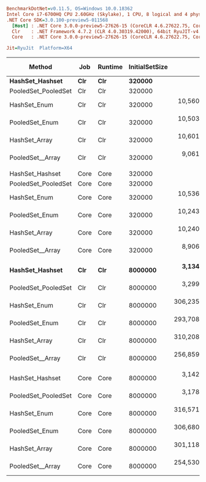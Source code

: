 ``` ini

BenchmarkDotNet=v0.11.5, OS=Windows 10.0.18362
Intel Core i7-6700HQ CPU 2.60GHz (Skylake), 1 CPU, 8 logical and 4 physical cores
.NET Core SDK=3.0.100-preview5-011568
  [Host] : .NET Core 3.0.0-preview5-27626-15 (CoreCLR 4.6.27622.75, CoreFX 4.700.19.22408), 64bit RyuJIT
  Clr    : .NET Framework 4.7.2 (CLR 4.0.30319.42000), 64bit RyuJIT-v4.8.3801.0
  Core   : .NET Core 3.0.0-preview5-27626-15 (CoreCLR 4.6.27622.75, CoreFX 4.700.19.22408), 64bit RyuJIT

Jit=RyuJit  Platform=X64  

```
|              Method |  Job | Runtime | InitialSetSize |               Mean |             Error |            StdDev |        Ratio |   RatioSD | Gen 0 | Gen 1 | Gen 2 | Allocated |
|-------------------- |----- |-------- |--------------- |-------------------:|------------------:|------------------:|-------------:|----------:|------:|------:|------:|----------:|
|     **HashSet_Hashset** |  **Clr** |     **Clr** |         **320000** |           **6.714 ns** |         **0.1041 ns** |         **0.0973 ns** |         **1.00** |      **0.00** |     **-** |     **-** |     **-** |         **-** |
| PooledSet_PooledSet |  Clr |     Clr |         320000 |           5.812 ns |         0.1160 ns |         0.1086 ns |         0.87 |      0.02 |     - |     - |     - |         - |
|        HashSet_Enum |  Clr |     Clr |         320000 |  10,560,015.417 ns |   173,120.1326 ns |   161,936.6794 ns | 1,573,193.32 | 29,942.31 |     - |     - |     - |   12168 B |
|      PooledSet_Enum |  Clr |     Clr |         320000 |  10,503,437.500 ns |   188,026.3856 ns |   175,879.9978 ns | 1,564,944.99 | 40,236.45 |     - |     - |     - |   12168 B |
|       HashSet_Array |  Clr |     Clr |         320000 |  10,601,814.423 ns |   199,517.4123 ns |   166,606.0754 ns | 1,575,916.64 | 26,680.61 |     - |     - |     - |   12168 B |
|    PooledSet__Array |  Clr |     Clr |         320000 |   9,061,908.646 ns |   176,210.3357 ns |   164,827.2574 ns | 1,350,065.06 | 31,606.48 |     - |     - |     - |   12040 B |
|                     |      |         |                |                    |                   |                   |              |           |       |       |       |           |
|     HashSet_Hashset | Core |    Core |         320000 |           6.635 ns |         0.1127 ns |         0.1054 ns |         1.00 |      0.00 |     - |     - |     - |         - |
| PooledSet_PooledSet | Core |    Core |         320000 |           6.426 ns |         0.1613 ns |         0.1793 ns |         0.97 |      0.03 |     - |     - |     - |         - |
|        HashSet_Enum | Core |    Core |         320000 |  10,536,416.250 ns |   165,502.6774 ns |   154,811.3072 ns | 1,588,358.84 | 34,393.38 |     - |     - |     - |   12056 B |
|      PooledSet_Enum | Core |    Core |         320000 |  10,243,928.750 ns |   131,983.0927 ns |   123,457.0668 ns | 1,544,337.22 | 34,463.75 |     - |     - |     - |   12056 B |
|       HashSet_Array | Core |    Core |         320000 |  10,240,689.375 ns |    99,579.2156 ns |    93,146.4600 ns | 1,543,894.84 | 34,514.41 |     - |     - |     - |   12048 B |
|    PooledSet__Array | Core |    Core |         320000 |   8,906,251.667 ns |   130,874.4494 ns |   122,420.0412 ns | 1,342,662.65 | 30,594.00 |     - |     - |     - |   12016 B |
|                     |      |         |                |                    |                   |                   |              |           |       |       |       |           |
|     **HashSet_Hashset** |  **Clr** |     **Clr** |        **8000000** |   **3,134,328.411 ns** |    **60,027.3561 ns** |    **56,149.6261 ns** |         **1.00** |      **0.00** |     **-** |     **-** |     **-** |         **-** |
| PooledSet_PooledSet |  Clr |     Clr |        8000000 |   3,299,893.203 ns |    56,944.2829 ns |    53,265.7175 ns |         1.05 |      0.02 |     - |     - |     - |         - |
|        HashSet_Enum |  Clr |     Clr |        8000000 | 306,235,721.429 ns | 6,123,667.9642 ns | 7,289,791.1046 ns |        97.31 |      2.01 |     - |     - |     - |   16648 B |
|      PooledSet_Enum |  Clr |     Clr |        8000000 | 293,708,875.000 ns | 5,062,133.7918 ns | 4,487,449.7533 ns |        93.91 |      1.68 |     - |     - |     - |   16648 B |
|       HashSet_Array |  Clr |     Clr |        8000000 | 310,208,561.765 ns | 6,170,602.7072 ns | 6,336,754.6719 ns |        98.95 |      2.62 |     - |     - |     - |   16648 B |
|    PooledSet__Array |  Clr |     Clr |        8000000 | 256,859,834.615 ns | 4,375,402.2230 ns | 3,653,659.0192 ns |        82.33 |      1.57 |     - |     - |     - |   12552 B |
|                     |      |         |                |                    |                   |                   |              |           |       |       |       |           |
|     HashSet_Hashset | Core |    Core |        8000000 |   3,142,748.867 ns |    61,201.3218 ns |    70,479.5332 ns |         1.00 |      0.00 |     - |     - |     - |         - |
| PooledSet_PooledSet | Core |    Core |        8000000 |   3,178,210.376 ns |    62,619.3350 ns |    61,500.5599 ns |         1.01 |      0.03 |     - |     - |     - |         - |
|        HashSet_Enum | Core |    Core |        8000000 | 316,571,714.706 ns | 6,168,369.7240 ns | 6,334,461.5625 ns |       100.99 |      2.94 |     - |     - |     - |   12568 B |
|      PooledSet_Enum | Core |    Core |        8000000 | 306,680,690.000 ns | 4,412,542.5934 ns | 4,127,495.0796 ns |        97.96 |      2.71 |     - |     - |     - |   12568 B |
|       HashSet_Array | Core |    Core |        8000000 | 301,118,316.667 ns | 4,713,979.9954 ns | 4,409,459.8124 ns |        96.18 |      2.63 |     - |     - |     - |   12560 B |
|    PooledSet__Array | Core |    Core |        8000000 | 254,530,016.667 ns | 3,685,666.5881 ns | 3,447,574.8133 ns |        81.30 |      2.07 |     - |     - |     - |   12528 B |
